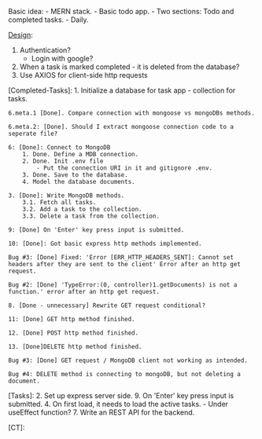 Basic idea:
    - MERN stack.
    - Basic todo app.
        - Two sections: Todo and completed tasks.
        - Daily.

[Design][Bugs]:
1. Authentication?
    - Login with google?
2. When a task is marked completed - it is deleted from the database?
3. Use AXIOS for client-side http requests

[Completed-Tasks]:
    1. Initialize a database for task app - collection for tasks.

    6.meta.1 [Done]. Compare connection with mongoose vs mongoDBs methods.

    6.meta.2: [Done]. Should I extract mongoose connection code to a seperate file?

    6: [Done]: Connect to MongoDB
        1. Done. Define a MDB connection.
        2. Done. Init .env file
            - Put the connection URI in it and gitignore .env.
        3. Done. Save to the database.
        4. Model the database documents.

    3. [Done]: Write MongoDB methods.
        3.1. Fetch all tasks.
        3.2. Add a task to the collection.
        3.3. Delete a task from the collection.

    9: [Done] On 'Enter' key press input is submitted.

    10: [Done]: Got basic express http methods implemented.

    Bug #3: [Done] Fixed: 'Error [ERR_HTTP_HEADERS_SENT]: Cannot set headers after they are sent to the client' Error after an http get request.

    Bug #2: [Done] 'TypeError:(0, controller)1.getDocuments) is not a function.' error after an http get request.

    8. [Done - unnecessary] Rewrite GET request conditional?

    11: [Done] GET http method finished.

    12. [Done] POST http method finished.

    13. [Done]DELETE http method finished.

    Bug #3: [Done] GET request / MongoDB client not working as intended.

    Bug #4: DELETE method is connecting to mongoDB, but not deleting a document.



[bugs]: 5






[Tasks]:
    2. Set up express server side.
    9. On 'Enter' key press input is submitted.
    4. On first load, it needs to load the active tasks.
        - Under useEffect function?
    7. Write an REST API for the backend.





[CT]: 









